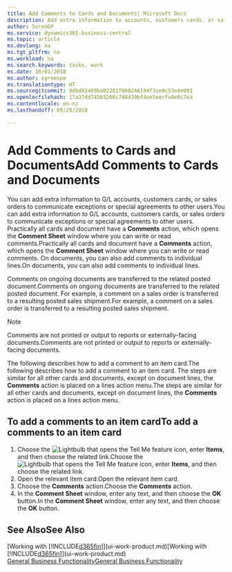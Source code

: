 ```yaml
---
title: Add Comments to Cards and Documents| Microsoft Docs
description: Add extra information to accounts, customers cards, or sales orders to communicate agreements, such as a special price or delivery method, to other users.
author: SorenGP
ms.service: dynamics365-business-central
ms.topic: article
ms.devlang: na
ms.tgt_pltfrm: na
ms.workload: na
ms.search.keywords: tasks, work
ms.date: 10/01/2018
ms.author: sgroespe
ms.translationtype: HT
ms.sourcegitcommit: 9dbd92409ba02281f008246194f3ce0c53e4e001
ms.openlocfilehash: 17a37dd74565266c748439bf4ee5eecfa8e8c7ea
ms.contentlocale: en-nz
ms.lasthandoff: 09/28/2018

---
```

# <a name="add-comments-to-cards-and-documents"></a><span data-ttu-id="d5b4f-103">Add Comments to Cards and Documents</span><span class="sxs-lookup"><span data-stu-id="d5b4f-103">Add Comments to Cards and Documents</span></span>
<span data-ttu-id="d5b4f-104">You can add extra information to G/L accounts, customers cards, or sales orders to communicate exceptions or special agreements to other users.</span><span class="sxs-lookup"><span data-stu-id="d5b4f-104">You can add extra information to G/L accounts, customers cards, or sales orders to communicate exceptions or special agreements to other users.</span></span>
<span data-ttu-id="d5b4f-105">Practically all cards and document have a **Comments** action, which opens the **Comment Sheet** window where you can write or read comments.</span><span class="sxs-lookup"><span data-stu-id="d5b4f-105">Practically all cards and document have a **Comments** action, which opens the **Comment Sheet** window where you can write or read comments.</span></span> <span data-ttu-id="d5b4f-106">On documents, you can also add comments to individual lines.</span><span class="sxs-lookup"><span data-stu-id="d5b4f-106">On documents, you can also add comments to individual lines.</span></span>

<span data-ttu-id="d5b4f-107">Comments on ongoing documents are transferred to the related posted document.</span><span class="sxs-lookup"><span data-stu-id="d5b4f-107">Comments on ongoing documents are transferred to the related posted document.</span></span> <span data-ttu-id="d5b4f-108">For example, a comment on a sales order is transferred to a resulting posted sales shipment.</span><span class="sxs-lookup"><span data-stu-id="d5b4f-108">For example, a comment on a sales order is transferred to a resulting posted sales shipment.</span></span>

> [!NOTE]
> <span data-ttu-id="d5b4f-109">Comments are not printed or output to reports or externally-facing documents.</span><span class="sxs-lookup"><span data-stu-id="d5b4f-109">Comments are not printed or output to reports or externally-facing documents.</span></span>

<span data-ttu-id="d5b4f-110">The following describes how to add a comment to an item card.</span><span class="sxs-lookup"><span data-stu-id="d5b4f-110">The following describes how to add a comment to an item card.</span></span> <span data-ttu-id="d5b4f-111">The steps are similar for all other cards and documents, except on document lines, the **Comments** action is placed on a lines action menu.</span><span class="sxs-lookup"><span data-stu-id="d5b4f-111">The steps are similar for all other cards and documents, except on document lines, the **Comments** action is placed on a lines action menu.</span></span>

## <a name="to-add-a-comments-to-an-item-card"></a><span data-ttu-id="d5b4f-112">To add a comments to an item card</span><span class="sxs-lookup"><span data-stu-id="d5b4f-112">To add a comments to an item card</span></span>
1. <span data-ttu-id="d5b4f-113">Choose the ![Lightbulb that opens the Tell Me feature](media/ui-search/search_small.png "Tell me what you want to do") icon, enter **Items**, and then choose the related link.</span><span class="sxs-lookup"><span data-stu-id="d5b4f-113">Choose the ![Lightbulb that opens the Tell Me feature](media/ui-search/search_small.png "Tell me what you want to do") icon, enter **Items**, and then choose the related link.</span></span>
2. <span data-ttu-id="d5b4f-114">Open the relevant item card.</span><span class="sxs-lookup"><span data-stu-id="d5b4f-114">Open the relevant item card.</span></span>
3. <span data-ttu-id="d5b4f-115">Choose the **Comments** action.</span><span class="sxs-lookup"><span data-stu-id="d5b4f-115">Choose the **Comments** action.</span></span>
4. <span data-ttu-id="d5b4f-116">In the **Comment Sheet** window, enter any text, and then choose the **OK** button.</span><span class="sxs-lookup"><span data-stu-id="d5b4f-116">In the **Comment Sheet** window, enter any text, and then choose the **OK** button.</span></span>

## <a name="see-also"></a><span data-ttu-id="d5b4f-117">See Also</span><span class="sxs-lookup"><span data-stu-id="d5b4f-117">See Also</span></span>
<span data-ttu-id="d5b4f-118">[Working with [!INCLUDE[d365fin](includes/d365fin_md.md)]](ui-work-product.md)</span><span class="sxs-lookup"><span data-stu-id="d5b4f-118">[Working with [!INCLUDE[d365fin](includes/d365fin_md.md)]](ui-work-product.md)</span></span>  
[<span data-ttu-id="d5b4f-119">General Business Functionality</span><span class="sxs-lookup"><span data-stu-id="d5b4f-119">General Business Functionality</span></span>](ui-across-business-areas.md)

